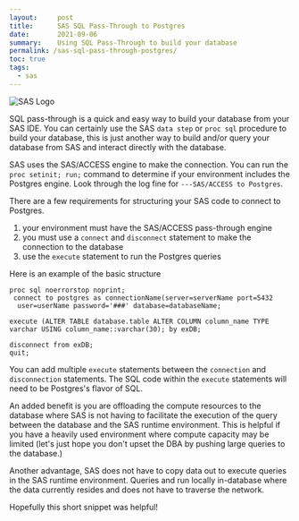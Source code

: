 ```yaml
---
layout:     post
title:      SAS SQL Pass-Through to Postgres 
date:       2021-09-06
summary:    Using SQL Pass-Through to build your database
permalink: /sas-sql-pass-through-postgres/
toc: true
tags:
  - sas
---
```


![SAS Logo](https://richardbright.me/images/postgres.png)

SQL pass-through is a quick and easy way to build your database from your SAS IDE. You can certainly use the SAS ``data step`` or ``proc sql`` procedure to build your database, this is just another way to build and/or query your database from SAS and interact directly with the database. 

SAS uses the SAS/ACCESS engine to make the connection. You can run the ``proc setinit; run;`` command to determine if your environment includes the Postgres engine. Look through the log fine for ``---SAS/ACCESS to Postgres``.

There are a few requirements for structuring your SAS code to connect to Postgres. 

1) your environment must have the SAS/ACCESS pass-through engine
2) you must use a ``connect`` and ``disconnect`` statement to make the connection to the database
3) use the ``execute`` statement to run the Postgres queries

Here is an example of the basic structure
```
proc sql noerrorstop noprint;
 connect to postgres as connectionName(server=serverName port=5432 
  user=userName password='###' database=databaseName;

execute (ALTER TABLE database.table ALTER COLUMN column_name TYPE varchar USING column_name::varchar(30); by exDB;

disconnect from exDB;
quit;
```

You can add multiple ``execute`` statements between the ``connection`` and ``disconnection`` statements. The SQL code within the ``execute`` statements will need to be Postgres's flavor of SQL. 

An added benefit is you are offloading the compute resources to the database where SAS is not having to facilitate the execution of the query between the database and the SAS runtime environment. This is helpful if you have a heavily used environment where compute capacity may be limited (let's just hope you don't upset the DBA by pushing large queries to the database.) 

Another advantage, SAS does not have to copy data out to execute queries in the SAS runtime environment. Queries and run locally in-database where the data currently resides and does not have to traverse the network. 

Hopefully this short snippet was helpful!